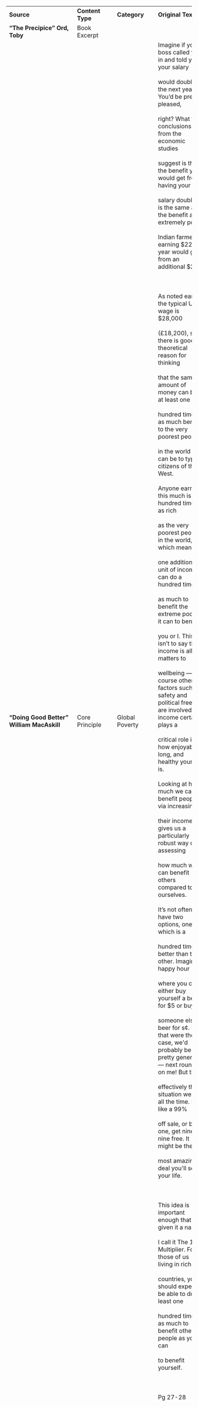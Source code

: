|                                                                                                            |                  |                      |                                                                                                                                                                                                                                                                                                                                                                                                                                                                                                                                                                                                                                                                                                                                                                                                                                                                                                                                                                                                                                                                                                                                                                                                                                                                                                                                                                                                                                                                                                                                                                                                                                                                                                                                                                                                                                                                                                                                                                                                                                                                                                                                                                                                                                                                                                                                                                 |                                                                                                                                                                                                                                                                                                                                                                                                                                                                                                                                                               |                                                                                                                                                                                                                                                                                                                                                                                                                                                                                                                                                                                                                                                                                                                                                                                                                                                                                                                                                                                                                                                                                                                                                                                                                                                                                                                                                                                                                                                                                                                                                                                                                                                                                                                                                                                                                                                                                                                                                                                                                                                                                                                                                                                                                                                                                                                                                                                                                                                                                                                                                                                                                                                                                                                                                                                                                                                                                                                                                                                                                                                                                                                                                                                                                                                                                                                                                                                                                                                                                                                              |                                                                                                                                                                                                                                                                                                                                                                                                                                                                                                                                                                                                                                                                                                                                                                                                                                                                                                                                                                                                                                                                                                                                                                                                                                                                                                                                                                                                                                                                                                                                                                                                                                                                                                                                                                                                                                                                                                                                                                                                                                                                                                                                                                                                                                                                                                                                                                                                                                                                                                                                                                                                                                                                                                                                                                                                                                                                                                                                                                                                                                                                                                                                                                                                                                                                                                                                                                                                                                                                                                                                                                                                                                                                                                                                                                                                                                                                                                                                                                                                                                                                                            |
| ---------------------------------------------------------------------------------------------------------- | ---------------- | -------------------- | --------------------------------------------------------------------------------------------------------------------------------------------------------------------------------------------------------------------------------------------------------------------------------------------------------------------------------------------------------------------------------------------------------------------------------------------------------------------------------------------------------------------------------------------------------------------------------------------------------------------------------------------------------------------------------------------------------------------------------------------------------------------------------------------------------------------------------------------------------------------------------------------------------------------------------------------------------------------------------------------------------------------------------------------------------------------------------------------------------------------------------------------------------------------------------------------------------------------------------------------------------------------------------------------------------------------------------------------------------------------------------------------------------------------------------------------------------------------------------------------------------------------------------------------------------------------------------------------------------------------------------------------------------------------------------------------------------------------------------------------------------------------------------------------------------------------------------------------------------------------------------------------------------------------------------------------------------------------------------------------------------------------------------------------------------------------------------------------------------------------------------------------------------------------------------------------------------------------------------------------------------------------------------------------------------------------------------------------------------------- | ------------------------------------------------------------------------------------------------------------------------------------------------------------------------------------------------------------------------------------------------------------------------------------------------------------------------------------------------------------------------------------------------------------------------------------------------------------------------------------------------------------------------------------------------------------- | ---------------------------------------------------------------------------------------------------------------------------------------------------------------------------------------------------------------------------------------------------------------------------------------------------------------------------------------------------------------------------------------------------------------------------------------------------------------------------------------------------------------------------------------------------------------------------------------------------------------------------------------------------------------------------------------------------------------------------------------------------------------------------------------------------------------------------------------------------------------------------------------------------------------------------------------------------------------------------------------------------------------------------------------------------------------------------------------------------------------------------------------------------------------------------------------------------------------------------------------------------------------------------------------------------------------------------------------------------------------------------------------------------------------------------------------------------------------------------------------------------------------------------------------------------------------------------------------------------------------------------------------------------------------------------------------------------------------------------------------------------------------------------------------------------------------------------------------------------------------------------------------------------------------------------------------------------------------------------------------------------------------------------------------------------------------------------------------------------------------------------------------------------------------------------------------------------------------------------------------------------------------------------------------------------------------------------------------------------------------------------------------------------------------------------------------------------------------------------------------------------------------------------------------------------------------------------------------------------------------------------------------------------------------------------------------------------------------------------------------------------------------------------------------------------------------------------------------------------------------------------------------------------------------------------------------------------------------------------------------------------------------------------------------------------------------------------------------------------------------------------------------------------------------------------------------------------------------------------------------------------------------------------------------------------------------------------------------------------------------------------------------------------------------------------------------------------------------------------------------------------------------------------- | ------------------------------------------------------------------------------------------------------------------------------------------------------------------------------------------------------------------------------------------------------------------------------------------------------------------------------------------------------------------------------------------------------------------------------------------------------------------------------------------------------------------------------------------------------------------------------------------------------------------------------------------------------------------------------------------------------------------------------------------------------------------------------------------------------------------------------------------------------------------------------------------------------------------------------------------------------------------------------------------------------------------------------------------------------------------------------------------------------------------------------------------------------------------------------------------------------------------------------------------------------------------------------------------------------------------------------------------------------------------------------------------------------------------------------------------------------------------------------------------------------------------------------------------------------------------------------------------------------------------------------------------------------------------------------------------------------------------------------------------------------------------------------------------------------------------------------------------------------------------------------------------------------------------------------------------------------------------------------------------------------------------------------------------------------------------------------------------------------------------------------------------------------------------------------------------------------------------------------------------------------------------------------------------------------------------------------------------------------------------------------------------------------------------------------------------------------------------------------------------------------------------------------------------------------------------------------------------------------------------------------------------------------------------------------------------------------------------------------------------------------------------------------------------------------------------------------------------------------------------------------------------------------------------------------------------------------------------------------------------------------------------------------------------------------------------------------------------------------------------------------------------------------------------------------------------------------------------------------------------------------------------------------------------------------------------------------------------------------------------------------------------------------------------------------------------------------------------------------------------------------------------------------------------------------------------------------------------------------------------------------------------------------------------------------------------------------------------------------------------------------------------------------------------------------------------------------------------------------------------------------------------------------------------------------------------------------------------------------------------------------------------------------------------------------------------------------------------ |
| **Source**                                                                                                 | **Content Type** | **Category**         | **Original Text**                                                                                                                                                                                                                                                                                                                                                                                                                                                                                                                                                                                                                                                                                                                                                                                                                                                                                                                                                                                                                                                                                                                                                                                                                                                                                                                                                                                                                                                                                                                                                                                                                                                                                                                                                                                                                                                                                                                                                                                                                                                                                                                                                                                                                                                                                                                                               | **Reformatted Text**                                                                                                                                                                                                                                                                                                                                                                                                                                                                                                                                          | **Response**                                                                                                                                                                                                                                                                                                                                                                                                                                                                                                                                                                                                                                                                                                                                                                                                                                                                                                                                                                                                                                                                                                                                                                                                                                                                                                                                                                                                                                                                                                                                                                                                                                                                                                                                                                                                                                                                                                                                                                                                                                                                                                                                                                                                                                                                                                                                                                                                                                                                                                                                                                                                                                                                                                                                                                                                                                                                                                                                                                                                                                                                                                                                                                                                                                                                                                                                                                                                                                                                                                                 | **Prompt**                                                                                                                                                                                                                                                                                                                                                                                                                                                                                                                                                                                                                                                                                                                                                                                                                                                                                                                                                                                                                                                                                                                                                                                                                                                                                                                                                                                                                                                                                                                                                                                                                                                                                                                                                                                                                                                                                                                                                                                                                                                                                                                                                                                                                                                                                                                                                                                                                                                                                                                                                                                                                                                                                                                                                                                                                                                                                                                                                                                                                                                                                                                                                                                                                                                                                                                                                                                                                                                                                                                                                                                                                                                                                                                                                                                                                                                                                                                                                                                                                                                                                 |
| **“The Precipice” Ord, Toby**                                                                              | Book Excerpt     |                      |                                                                                                                                                                                                                                                                                                                                                                                                                                                                                                                                                                                                                                                                                                                                                                                                                                                                                                                                                                                                                                                                                                                                                                                                                                                                                                                                                                                                                                                                                                                                                                                                                                                                                                                                                                                                                                                                                                                                                                                                                                                                                                                                                                                                                                                                                                                                                                 |                                                                                                                                                                                                                                                                                                                                                                                                                                                                                                                                                               |                                                                                                                                                                                                                                                                                                                                                                                                                                                                                                                                                                                                                                                                                                                                                                                                                                                                                                                                                                                                                                                                                                                                                                                                                                                                                                                                                                                                                                                                                                                                                                                                                                                                                                                                                                                                                                                                                                                                                                                                                                                                                                                                                                                                                                                                                                                                                                                                                                                                                                                                                                                                                                                                                                                                                                                                                                                                                                                                                                                                                                                                                                                                                                                                                                                                                                                                                                                                                                                                                                                              |                                                                                                                                                                                                                                                                                                                                                                                                                                                                                                                                                                                                                                                                                                                                                                                                                                                                                                                                                                                                                                                                                                                                                                                                                                                                                                                                                                                                                                                                                                                                                                                                                                                                                                                                                                                                                                                                                                                                                                                                                                                                                                                                                                                                                                                                                                                                                                                                                                                                                                                                                                                                                                                                                                                                                                                                                                                                                                                                                                                                                                                                                                                                                                                                                                                                                                                                                                                                                                                                                                                                                                                                                                                                                                                                                                                                                                                                                                                                                                                                                                                                                            |
| **“Doing Good Better” William MacAskill**                                                                  | Core Principle   | Global Poverty       | Imagine if your boss called you in and told you your salary<br><br>would double for the next year. You’d be pretty pleased,<br><br>right? What the conclusions from the economic studies<br><br>suggest is that the benefit you would get from having your<br><br>salary doubled is the same as the benefit an extremely poor<br><br>Indian farmer earning $220 a year would get from an additional $220.<br><br>  <br><br>As noted earlier, the typical US wage is $28,000<br><br>(£18,200), so there is good theoretical reason for thinking<br><br>that the same amount of money can be of at least one<br><br>hundred times as much benefit to the very poorest people<br><br>in the world as it can be to typical citizens of the West.<br><br>Anyone earning this much is one hundred times as rich<br><br>as the very poorest people in the world, which means<br><br>one additional unit of income can do a hundred times<br><br>as much to benefit the extreme poor as it can to benefit<br><br>you or I. This isn’t to say that income is all.that matters to<br><br>wellbeing — of course other factors such as safety and political freedom are involved. But income certainly plays a<br><br>critical role in how enjoyable, long, and healthy your life is.<br><br>Looking at how much we can benefit people via increasing<br><br>their income gives us a particularly robust way of assessing<br><br>how much we can benefit others compared to ourselves.<br><br>It’s not often you have two options, one of which is a<br><br>hundred times better than the other. Imagine a happy hour<br><br>where you could either buy yourself a beer for $5 or buy<br><br>someone else a beer for s¢. If that were the case, we'd probably be pretty generous — next round’s on me! But that’s<br><br>effectively the situation we're in all the time. It’s like a 99%<br><br>off sale, or buy one, get ninety-nine free. It might be the<br><br>most amazing deal you'll see in your life.<br><br>  <br><br>This idea is important enough that I've given it a name.<br><br>I call it The 100x Multiplier. For those of us living in rich<br><br>countries, you should expect to be able to do at least one<br><br>hundred times as much to benefit other people as you can<br><br>to benefit yourself.<br><br>  <br><br>Pg 27-28                       |                                                                                                                                                                                                                                                                                                                                                                                                                                                                                                                                                               |                                                                                                                                                                                                                                                                                                                                                                                                                                                                                                                                                                                                                                                                                                                                                                                                                                                                                                                                                                                                                                                                                                                                                                                                                                                                                                                                                                                                                                                                                                                                                                                                                                                                                                                                                                                                                                                                                                                                                                                                                                                                                                                                                                                                                                                                                                                                                                                                                                                                                                                                                                                                                                                                                                                                                                                                                                                                                                                                                                                                                                                                                                                                                                                                                                                                                                                                                                                                                                                                                                                              |                                                                                                                                                                                                                                                                                                                                                                                                                                                                                                                                                                                                                                                                                                                                                                                                                                                                                                                                                                                                                                                                                                                                                                                                                                                                                                                                                                                                                                                                                                                                                                                                                                                                                                                                                                                                                                                                                                                                                                                                                                                                                                                                                                                                                                                                                                                                                                                                                                                                                                                                                                                                                                                                                                                                                                                                                                                                                                                                                                                                                                                                                                                                                                                                                                                                                                                                                                                                                                                                                                                                                                                                                                                                                                                                                                                                                                                                                                                                                                                                                                                                                            |
| [**EffectiveAltruism.Org**](https://www.effectivealtruism.org/articles/introduction-to-effective-altruism) | Framework        | Cause Prioritization | People in effective altruism [typically try to](https://forum.effectivealtruism.org/topics/itn-framework) identify issues that are big in scale, tractable, and unfairly neglected.[2](https://www.effectivealtruism.org/articles/introduction-to-effective-altruism#fn-2) The aim is to find the biggest gaps in current efforts, in order to find where an additional person can have the greatest impact.<br><br>  <br><br>- Scale: What's the magnitude of this problem? How much does it affect lives in the short run and long run?<br>- Neglectedness: How many resources are already being dedicated to tackling this problem? How well allocated are the resources that are currently being dedicated to the problem?<br>- Tractability: How easy is it to make progress on this problem, and how easy is it to tell if you're making progress?                                                                                                                                                                                                                                                                                                                                                                                                                                                                                                                                                                                                                                                                                                                                                                                                                                                                                                                                                                                                                                                                                                                                                                                                                                                                                                                                                                                                                                                                                                        | [INSTRUCTION]<br><br>You've been asked to evaluate three potential cause areas using Effective Altruism principles: 1. Developing new antibiotics to address antibiotic resistance 2. Improving educational outcomes in low-income communities in the United States 3. Advocating for improved welfare standards for factory-farmed chickens Using the scale-tractability-neglectedness framework mentioned in Effective Altruism, how would you analyze these cause areas? Which factors would be most important to consider for each?<br><br>[/INSTRUCTION] | [RESPONSE]<br><br>To evaluate these cause areas using Effective Altruism principles, I'll analyze each using the scale-tractability-neglectedness framework, which helps identify where additional resources can have the greatest impact.<br><br>  <br><br>For each cause area, I'll consider:<br><br>- Scale: How many individuals are affected and how severely?<br><br>- Tractability: How solvable is the problem with additional resources?<br><br>- Neglectedness: How many resources are already dedicated to this issue?<br><br>  <br><br>1. Developing new antibiotics to address antibiotic resistance:<br><br>   - Scale: Potentially enormous. Antibiotic resistance threatens the foundation of modern medicine and could affect billions of people. Without effective antibiotics, routine surgeries become dangerous, and common infections can be fatal.<br><br>   - Tractability: Moderately difficult. Scientific challenges exist, but clear research pathways are established. Success would likely require significant investment in novel discovery approaches.<br><br>   - Neglectedness: Moderately neglected. While there is some pharmaceutical and public research, market failures have led to significant underinvestment compared to the potential risk.<br><br>  <br><br>2. Improving educational outcomes in low-income US communities:<br><br>   - Scale: Moderate to large. Affects millions of students in the US, with significant lifetime impact on earnings and wellbeing.<br><br>   - Tractability: Challenging. Despite decades of effort and research, reliable interventions with large effect sizes remain elusive. The problem involves complex social and political factors.<br><br>   - Neglectedness: Not highly neglected. Receives substantial government funding, philanthropic attention, and research focus, though certain sub-areas may be overlooked.<br><br>  <br><br>3. Improving welfare standards for factory-farmed chickens:<br><br>   - Scale: Very large. Billions of chickens live in factory farms annually, often experiencing significant suffering throughout their lives.<br><br>   - Tractability: Moderately tractable. Corporate campaigns have demonstrated success in securing welfare commitments, and alternative protein development could reduce demand.<br><br>   - Neglectedness: Highly neglected relative to scale. Animal welfare receives a tiny fraction of philanthropic resources despite the billions of animals affected.<br><br>  <br><br>Comparing these options through an EA lens would involve weighing these factors together. The antibiotic resistance cause stands out for its extraordinary scale and moderate neglectedness. The factory-farmed chicken welfare cause is notable for its extreme neglectedness relative to scale. The education cause, while important, appears less neglected than the others.<br><br>  <br><br>For a complete EA analysis, I would need to:<br><br>1. Quantify these factors where possible (e.g., QALYs affected, current funding amounts)<br><br>2. Identify specific interventions within each cause area<br><br>3. Calculate cost-effectiveness estimates for these interventions<br><br>4. Consider flow-through effects and moral uncertainty<br><br>  <br><br>Without that additional analysis, this framework suggests antibiotic resistance and factory-farmed animal welfare might merit particularly close attention due to their combination of scale and neglectedness. | [INSTRUCTION]<br><br>You've been asked to evaluate three potential cause areas using Effective Altruism principles: 1. Developing new antibiotics to address antibiotic resistance 2. Improving educational outcomes in low-income communities in the United States 3. Advocating for improved welfare standards for factory-farmed chickens Using the scale-tractability-neglectedness framework mentioned in Effective Altruism, how would you analyze these cause areas? Which factors would be most important to consider for each?<br><br>[/INSTRUCTION] [RESPONSE]<br><br>To evaluate these cause areas using Effective Altruism principles, I'll analyze each using the scale-tractability-neglectedness framework, which helps identify where additional resources can have the greatest impact.<br><br>  <br><br>For each cause area, I'll consider:<br><br>- Scale: How many individuals are affected and how severely?<br><br>- Tractability: How solvable is the problem with additional resources?<br><br>- Neglectedness: How many resources are already dedicated to this issue?<br><br>  <br><br>1. Developing new antibiotics to address antibiotic resistance:<br><br>   - Scale: Potentially enormous. Antibiotic resistance threatens the foundation of modern medicine and could affect billions of people. Without effective antibiotics, routine surgeries become dangerous, and common infections can be fatal.<br><br>   - Tractability: Moderately difficult. Scientific challenges exist, but clear research pathways are established. Success would likely require significant investment in novel discovery approaches.<br><br>   - Neglectedness: Moderately neglected. While there is some pharmaceutical and public research, market failures have led to significant underinvestment compared to the potential risk.<br><br>  <br><br>2. Improving educational outcomes in low-income US communities:<br><br>   - Scale: Moderate to large. Affects millions of students in the US, with significant lifetime impact on earnings and wellbeing.<br><br>   - Tractability: Challenging. Despite decades of effort and research, reliable interventions with large effect sizes remain elusive. The problem involves complex social and political factors.<br><br>   - Neglectedness: Not highly neglected. Receives substantial government funding, philanthropic attention, and research focus, though certain sub-areas may be overlooked.<br><br>  <br><br>3. Improving welfare standards for factory-farmed chickens:<br><br>   - Scale: Very large. Billions of chickens live in factory farms annually, often experiencing significant suffering throughout their lives.<br><br>   - Tractability: Moderately tractable. Corporate campaigns have demonstrated success in securing welfare commitments, and alternative protein development could reduce demand.<br><br>   - Neglectedness: Highly neglected relative to scale. Animal welfare receives a tiny fraction of philanthropic resources despite the billions of animals affected.<br><br>  <br><br>Comparing these options through an EA lens would involve weighing these factors together. The antibiotic resistance cause stands out for its extraordinary scale and moderate neglectedness. The factory-farmed chicken welfare cause is notable for its extreme neglectedness relative to scale. The education cause, while important, appears less neglected than the others.<br><br>  <br><br>For a complete EA analysis, I would need to:<br><br>1. Quantify these factors where possible (e.g., QALYs affected, current funding amounts)<br><br>2. Identify specific interventions within each cause area<br><br>3. Calculate cost-effectiveness estimates for these interventions<br><br>4. Consider flow-through effects and moral uncertainty<br><br>  <br><br>Without that additional analysis, this framework suggests antibiotic resistance and factory-farmed animal welfare might merit particularly close attention due to their combination of scale and neglectedness. |
| [**EffectiveAltruism.Org**](https://forum.effectivealtruism.org/topics/itn-framework)                      | Framework        | Foundation Principle | The importance, tractability and neglectedness framework, or ITN framework for short, is a framework for estimating the value of allocating marginal resources to solving a problem based on its importance, tractability, and neglectedness.<br><br>  <br><br>The three factors are formally defined as follows:<br><br>- importance  = good done / % of a problem solved<br>- tractability = % of a problem solved / % increase in resources<br>- neglectedness = % increase in resources / extra person or dollar<br><br>When these terms are multiplied, some of the units cancel out, resulting in a quantity denominated in good done per extra person or dollar.<br><br>Other differences between Karnofsky's model and Cotton-Barratt's are the terminology ("importance, tractability and uncrowdedness" is replaced by "scale, solvability and neglectedness") and the use of _problems_ rather than _causes_ as the main unit of analysis.                                                                                                                                                                                                                                                                                                                                                                                                                                                                                                                                                                                                                                                                                                                                                                                                                                                                                                                                                                                                                                                                                                                                                                                                                                                                                                                                                                                                           |                                                                                                                                                                                                                                                                                                                                                                                                                                                                                                                                                               |                                                                                                                                                                                                                                                                                                                                                                                                                                                                                                                                                                                                                                                                                                                                                                                                                                                                                                                                                                                                                                                                                                                                                                                                                                                                                                                                                                                                                                                                                                                                                                                                                                                                                                                                                                                                                                                                                                                                                                                                                                                                                                                                                                                                                                                                                                                                                                                                                                                                                                                                                                                                                                                                                                                                                                                                                                                                                                                                                                                                                                                                                                                                                                                                                                                                                                                                                                                                                                                                                                                              |                                                                                                                                                                                                                                                                                                                                                                                                                                                                                                                                                                                                                                                                                                                                                                                                                                                                                                                                                                                                                                                                                                                                                                                                                                                                                                                                                                                                                                                                                                                                                                                                                                                                                                                                                                                                                                                                                                                                                                                                                                                                                                                                                                                                                                                                                                                                                                                                                                                                                                                                                                                                                                                                                                                                                                                                                                                                                                                                                                                                                                                                                                                                                                                                                                                                                                                                                                                                                                                                                                                                                                                                                                                                                                                                                                                                                                                                                                                                                                                                                                                                                            |
| **“Doing Good Better” William MacAskill**                                                                  | Decision Making  | Key Questions        | **How many people benefit, and by how much?**<br><br>Pg 33<br><br>  <br><br>Of all the ways in which we could make the<br><br>world a better place, which will do the most good? Which<br><br>problems should we tackle immediately, and which<br><br>should we leave for another time? Valuing one action over<br><br>another is difficult both psychologically and practically,<br><br>but it is not impossible. In order to make comparisons<br><br>between actions, we need to ask: how many people<br><br>benefit, and by how much? This is the first key question<br><br>of effective altruism.<br><br>Pg 37                                                                                                                                                                                                                                                                                                                                                                                                                                                                                                                                                                                                                                                                                                                                                                                                                                                                                                                                                                                                                                                                                                                                                                                                                                                                                                                                                                                                                                                                                                                                                                                                                                                                                                                                              | Use Rwanda example provided by book.                                                                                                                                                                                                                                                                                                                                                                                                                                                                                                                          |                                                                                                                                                                                                                                                                                                                                                                                                                                                                                                                                                                                                                                                                                                                                                                                                                                                                                                                                                                                                                                                                                                                                                                                                                                                                                                                                                                                                                                                                                                                                                                                                                                                                                                                                                                                                                                                                                                                                                                                                                                                                                                                                                                                                                                                                                                                                                                                                                                                                                                                                                                                                                                                                                                                                                                                                                                                                                                                                                                                                                                                                                                                                                                                                                                                                                                                                                                                                                                                                                                                              | Use Rwanda example provided by book.                                                                                                                                                                                                                                                                                                                                                                                                                                                                                                                                                                                                                                                                                                                                                                                                                                                                                                                                                                                                                                                                                                                                                                                                                                                                                                                                                                                                                                                                                                                                                                                                                                                                                                                                                                                                                                                                                                                                                                                                                                                                                                                                                                                                                                                                                                                                                                                                                                                                                                                                                                                                                                                                                                                                                                                                                                                                                                                                                                                                                                                                                                                                                                                                                                                                                                                                                                                                                                                                                                                                                                                                                                                                                                                                                                                                                                                                                                                                                                                                                                                       |
| **“Doing Good Better” William MacAskill**                                                                  | Calculations     | Key Questions        | [Economists] developed a metric called the quality-adjusted<br><br>life-year, or **QALY** to help make decisions about how to prioritize different health programs.<br><br>  <br><br>The idea behind the QALY is that there are two ways you<br><br>can give a health benefit to someone. First, you can ‘save<br><br>someone's life’. The second way to benefit someone is to improve the quality of their life during the time they are alive. Migraines don’t kill people but, as someone who occasionally suffers from them, I know that life is better without them.<br><br>  <br><br>The QALY combines these two benefits into one metric, using survey data about the trade-offs people are willing to make in order to assess how bad different sorts of illnesses or disabilities are. <br><br>Pgs 39-40                                                                                                                                                                                                                                                                                                                                                                                                                                                                                                                                                                                                                                                                                                                                                                                                                                                                                                                                                                                                                                                                                                                                                                                                                                                                                                                                                                                                                                                                                                                                               |                                                                                                                                                                                                                                                                                                                                                                                                                                                                                                                                                               |                                                                                                                                                                                                                                                                                                                                                                                                                                                                                                                                                                                                                                                                                                                                                                                                                                                                                                                                                                                                                                                                                                                                                                                                                                                                                                                                                                                                                                                                                                                                                                                                                                                                                                                                                                                                                                                                                                                                                                                                                                                                                                                                                                                                                                                                                                                                                                                                                                                                                                                                                                                                                                                                                                                                                                                                                                                                                                                                                                                                                                                                                                                                                                                                                                                                                                                                                                                                                                                                                                                              |                                                                                                                                                                                                                                                                                                                                                                                                                                                                                                                                                                                                                                                                                                                                                                                                                                                                                                                                                                                                                                                                                                                                                                                                                                                                                                                                                                                                                                                                                                                                                                                                                                                                                                                                                                                                                                                                                                                                                                                                                                                                                                                                                                                                                                                                                                                                                                                                                                                                                                                                                                                                                                                                                                                                                                                                                                                                                                                                                                                                                                                                                                                                                                                                                                                                                                                                                                                                                                                                                                                                                                                                                                                                                                                                                                                                                                                                                                                                                                                                                                                                                            |
| **“Doing Good Better” William MacAskill**                                                                  | Decision Making  | Key Questions        | **Is this the most effective thing you can do?**<br><br>Pg. 51<br><br>  <br><br>Merely showing that the people’s welfare has improved at the same time the West has been offering aid does not prove that<br><br>aid caused the improvement. It could be that aid is entirely<br><br>incidental, or even harmful, holding back still greater progress that would have happened anyway or otherwise. But in fact there’s good reason to think that, on average, international aid spending has been incredibly beneficial. Moyo points to aid’s inefficiencies by focusing on typical aid programs. But to get a true picture of how much benefit the developing world has received from aid, one needs to focus instead on the best aid programs.<br><br>Pg. 53-54<br><br>  <br><br>When evaluating whether aid has worked on average, it's not<br><br>enough to look at typical cases of aid; you also need to look<br><br>at the best cases. In the context of doing good, this is vital<br><br>because the best activities are often far superior to typical<br><br>ones, which can make the average benefits of aid spending<br><br>very high, even if typical benefits are small.<br><br>Pg. 56<br><br>  <br><br>In the context of helping others, the difference between a good use of money and a great use of money is huge. We shouldn't just ask: ‘Is this program a good use of money?’ We need to ask: ‘Is this program the best use of money?’<br><br>Pg. 60                                                                                                                                                                                                                                                                                                                                                                                                                                                                                                                                                                                                                                                                                                                                                                                                                                                                                       |                                                                                                                                                                                                                                                                                                                                                                                                                                                                                                                                                               |                                                                                                                                                                                                                                                                                                                                                                                                                                                                                                                                                                                                                                                                                                                                                                                                                                                                                                                                                                                                                                                                                                                                                                                                                                                                                                                                                                                                                                                                                                                                                                                                                                                                                                                                                                                                                                                                                                                                                                                                                                                                                                                                                                                                                                                                                                                                                                                                                                                                                                                                                                                                                                                                                                                                                                                                                                                                                                                                                                                                                                                                                                                                                                                                                                                                                                                                                                                                                                                                                                                              |                                                                                                                                                                                                                                                                                                                                                                                                                                                                                                                                                                                                                                                                                                                                                                                                                                                                                                                                                                                                                                                                                                                                                                                                                                                                                                                                                                                                                                                                                                                                                                                                                                                                                                                                                                                                                                                                                                                                                                                                                                                                                                                                                                                                                                                                                                                                                                                                                                                                                                                                                                                                                                                                                                                                                                                                                                                                                                                                                                                                                                                                                                                                                                                                                                                                                                                                                                                                                                                                                                                                                                                                                                                                                                                                                                                                                                                                                                                                                                                                                                                                                            |
| **“Doing Good Better” William MacAskill**                                                                  | Decision Making  | Key Questions        | Is this area neglected?<br><br>Pg. 65<br><br>  <br><br>This ‘water and diamonds’ paradox shows the importance of what economists call thinking at the margin: assessing the value of an additional thing — what is known in economics as its marginal utility — rather than thinking about the average value of that thing.<br><br>We think on the margin all the time. Suppose you receive<br><br>a new sweater for Christmas. How good is that sweater? The<br><br>answer depends on how many sweaters you already have. If<br><br>it’s winter, you're homeless, and you have no warm clothes,<br><br>that sweater might prevent you from getting hypothermia<br><br>so an additional sweater would be extremely valuable. If you’ve got a place to live but are low on sweaters, that extra cable-knit might give you something new to wear on a cold day and would therefore still be pretty valuable. If you already have too many sweaters, though, one more might just be a nuisance — one extra thing to pack when you move — and therefore be bad overall. The value of a new sweater decreases the more sweaters you already have. The value can even become negative if you already have lots of sweaters. <br><br>Pg. 67-68<br><br>  <br><br>The law of diminishing returns provides a useful rule of thumb for comparing causes. If a specific area has already received a great deal of funding and attention, then we should expect it to be difficult for us to do a lot of good by devoting additional resources to that area. In contrast, within causes that are comparatively neglected, the most effective opportun ities for doing good have probably not been taken.<br><br>Pg. 69<br><br>  <br><br>The law of diminishing returns also explains why, in general, it makes less sense to donate to disaster relief than it does to donate to the best charities that fight poverty…. Ironically, the law of diminishing returns suggests that, if you feel a strong emotional reaction to a story and want to help, you should probably resist this inclination because there are probably many others like you who are also donating…. Diminishing returns also provides a powerful argument for focusing your altruistic efforts on people in poor countries rather than those in rich countries.<br><br>Pg. 71-72                     | Use “Thinking at the margin,” “marginal utility” - the water and diamonds paradox. Law of diminishing returns                                                                                                                                                                                                                                                                                                                                                                                                                                                 |                                                                                                                                                                                                                                                                                                                                                                                                                                                                                                                                                                                                                                                                                                                                                                                                                                                                                                                                                                                                                                                                                                                                                                                                                                                                                                                                                                                                                                                                                                                                                                                                                                                                                                                                                                                                                                                                                                                                                                                                                                                                                                                                                                                                                                                                                                                                                                                                                                                                                                                                                                                                                                                                                                                                                                                                                                                                                                                                                                                                                                                                                                                                                                                                                                                                                                                                                                                                                                                                                                                              | Use “Thinking at the margin,” “marginal utility” - the water and diamonds paradox. Law of diminishing returns                                                                                                                                                                                                                                                                                                                                                                                                                                                                                                                                                                                                                                                                                                                                                                                                                                                                                                                                                                                                                                                                                                                                                                                                                                                                                                                                                                                                                                                                                                                                                                                                                                                                                                                                                                                                                                                                                                                                                                                                                                                                                                                                                                                                                                                                                                                                                                                                                                                                                                                                                                                                                                                                                                                                                                                                                                                                                                                                                                                                                                                                                                                                                                                                                                                                                                                                                                                                                                                                                                                                                                                                                                                                                                                                                                                                                                                                                                                                                                              |
| **“Doing Good Better” William MacAskill**                                                                  | Decision Making  | Key Questions        | **What would have happened otherwise?**<br><br>Pg. 80<br><br>  <br><br>We don’t usually think of achievements in terms of what would have happened otherwise, but we should. What matters is not who does good, but whether good is done; and the measure of how much good you achieve is the difference between what happens as a result of your actions and what would have happened anyway…. The good I do is not a matter<br><br>of the direct benefits I cause. Rather, it is the difference \| make. Even though I technically saved this woman’s life, \| actually did harm overall. Looking at what would have happened otherwise is a fundamental piece of scientific reasoning, referred to as ‘assessing the counterfactual’. But the mistake of neglecting the counterfactual is rife within the world of altruism, and this mistake can have terrible consequences.<br><br>Pg. 83-84<br><br>  <br><br>The average salary of a doctor in the UK is about £70,000 per year before tax. In dollars, that’s about $110,000 or $4.6 million over a forty-two-year career. By pursuing a particularly lucrative speciality — medical oncology — Greg could earn almost double that one day: about $200,000 per year. Earlier I said that one of the most cost-effective ways to save lives is by distributing antimalarial bed nets, which saves one life for every $3,400 spent. By pursuing medical oncology, Greg could therefore eventually donate 50% of a $200,000 annual salary while still drawing a very comfortable $100,000 per year pre-tax (donations are tax-deductible). His donations would save dozens of lives each year, considerably more than would have been the case if he'd worked directly in a poor country.<br><br>Pg. 92-93<br><br>  <br><br>In 2007 Louis Theroux, a British documentary filmmaker, released a documentary called Under the Knife in which he explored the world of cosmetic surgery in Beverly Hills. In the culmination of the show, he accused the cosmetic surgeon he'd been interviewing of wasting his talent and skills to make wannabe movie stars more attractive, rather than saving lives. What we've seen so far shows that Louis Theroux’s sentiment, while understandable, is misplaced. It’s the cosmetic surgeon’s decision about how to spend his money that really matters.<br><br>Pg. 94 | [INSTRUCTION] When evaluating different ways to do good, why is it important to consider "what would have happened otherwise" (the counterfactual)? Explain this principle using the example of a doctor choosing between working directly for a non-profit versus earning to give through a high-paying medical specialty. [/INSTRUCTION]                                                                                                                                                                                                                    | [RESPONSE] When evaluating impact, considering "what would have happened otherwise" (the counterfactual) is crucial because true impact is measured by the difference between what happens because of your actions and what would have happened without them.<br><br>The medical career example perfectly illustrates this principle. Consider two options for a doctor:<br><br>Working directly for a non-profit medical organization in a developing country<br><br>Working as a high-earning medical specialist in a wealthy country and donating a substantial portion of income<br><br>At first glance, option 1 might seem more impactful - directly treating patients in areas with greatest need. However, counterfactual thinking reveals a different conclusion:<br><br>If you don't take the non-profit position, someone else likely will. Medical non-profits typically have more qualified applicants than positions. Your impact isn't "non-profit work + 1" but rather the difference between your work and what the next-best candidate would have accomplished. While you might perform slightly better than this alternative candidate, the difference is relatively small.<br><br>By contrast, if you become a high-earning specialist and donate significantly, you're creating impact that wouldn't have otherwise occurred. The average doctor donates only about 2% of their income, so if you donate 50%, you're contributing much more than whoever would have taken your place. Calculations suggest that a doctor pursuing this path could save dozens of lives through donations to effective charities each year, compared to only one or two lives they might save through direct medical work.<br><br>This analysis doesn't mean direct service is never the right choice. If you have rare skills that make you exceptionally better than alternative candidates, or if the position would go unfilled without you, the counterfactual calculation changes.<br><br>The key insight is that we should focus not on the direct, visible impact of our actions, but on the difference between what happens with our choice versus what would have happened otherwise. This principle helps us identify opportunities where we can create truly additional impact rather than simply replacing impact that would have existed anyway. [/RESPONSE]                                                                                                                                                                                                                                                                                                                                                                                                                                                                                                                                                                                                                                                                                                                                                                                                                                                                                                                                                                                                                                                                                                                                               | [INSTRUCTION] When evaluating different ways to do good, why is it important to consider "what would have happened otherwise" (the counterfactual)? Explain this principle using the example of a doctor choosing between working directly for a non-profit versus earning to give through a high-paying medical specialty. [/INSTRUCTION] [RESPONSE] When evaluating impact, considering "what would have happened otherwise" (the counterfactual) is crucial because true impact is measured by the difference between what happens because of your actions and what would have happened without them.<br><br>The medical career example perfectly illustrates this principle. Consider two options for a doctor:<br><br>Working directly for a non-profit medical organization in a developing country<br><br>Working as a high-earning medical specialist in a wealthy country and donating a substantial portion of income<br><br>At first glance, option 1 might seem more impactful - directly treating patients in areas with greatest need. However, counterfactual thinking reveals a different conclusion:<br><br>If you don't take the non-profit position, someone else likely will. Medical non-profits typically have more qualified applicants than positions. Your impact isn't "non-profit work + 1" but rather the difference between your work and what the next-best candidate would have accomplished. While you might perform slightly better than this alternative candidate, the difference is relatively small.<br><br>By contrast, if you become a high-earning specialist and donate significantly, you're creating impact that wouldn't have otherwise occurred. The average doctor donates only about 2% of their income, so if you donate 50%, you're contributing much more than whoever would have taken your place. Calculations suggest that a doctor pursuing this path could save dozens of lives through donations to effective charities each year, compared to only one or two lives they might save through direct medical work.<br><br>This analysis doesn't mean direct service is never the right choice. If you have rare skills that make you exceptionally better than alternative candidates, or if the position would go unfilled without you, the counterfactual calculation changes.<br><br>The key insight is that we should focus not on the direct, visible impact of our actions, but on the difference between what happens with our choice versus what would have happened otherwise. This principle helps us identify opportunities where we can create truly additional impact rather than simply replacing impact that would have existed anyway. [/RESPONSE]                                                                                                                                                                                                                                                                                                                                                                                                                                                                                                                                                                                                                                                                                                                                                                                                                                                                                                                                                                                                                                                                                                                                                                                                                                                                                                                                                                  |
| **“Doing Good Better” William MacAskill**                                                                  | Decision Making  | Key Questions        | **What are the chances of success, and how good would success be?**<br><br>Pg. 96<br><br>  <br><br>Within economics and decision theory the standard way to do this is to look at an action’s expected value…. To calculate the expected monetary value of each bet, you look at all the possible outcomes of that bet. For each outcome, you take the monetary gain or loss and multiply it by the probability of the outcome. In this case, there are two possible outcomes, Heads and Tails. Each has a 50% chance of occurring. The expected monetary value of taking the bet is therefore (50% x +$2) + (50% x -$1) = $0.50. The expected monetary value of refusing the bet is $0. Taking the bet has the higher expected value, so you should take the bet.<br><br>Pg. 98<br><br>  <br><br>Thinking explicitly about expected value is important because humans are often terrible at assessing low-probability high-value events. Psychologists have found that people either give too much weight to low-probability events (as, perhaps, when people choose to play the lottery), or they simply ignore them altogether.<br><br>Pg. 102                                                                                                                                                                                                                                                                                                                                                                                                                                                                                                                                                                                                                                                                                                                                                                                                                                                                                                                                                                                                                                                                                                                                                                                                               | [INSTRUCTION] How should we evaluate opportunities to do good when outcomes are uncertain? Explain how expected value reasoning applies to altruistic decision-making, particularly for low-probability, high-impact scenarios like policy advocacy or catastrophic risk reduction. [/INSTRUCTION]                                                                                                                                                                                                                                                            | [RESPONSE] When evaluating opportunities to do good with uncertain outcomes, we should consider both the probability of success and the magnitude of impact if successful. This approach, known as expected value reasoning, helps us compare actions with different risk-reward profiles.<br><br>To calculate an action's expected value:<br><br>Identify all possible outcomes<br><br>Determine the value (positive or negative) of each outcome<br><br>Estimate the probability of each outcome<br><br>Multiply each outcome's value by its probability<br><br>Sum these products to find the overall expected value<br><br>This approach reveals why activities with small chances of enormous positive impact can be more valuable than activities with guaranteed but smaller benefits.<br><br>For example:<br><br>Voting in elections has a tiny probability (perhaps 1 in 10 million in swing states) of affecting the outcome, but if it does, it could affect hundreds of millions of people. The expected value of voting can therefore be equivalent to providing thousands of dollars in benefits.<br><br>Climate change mitigation efforts should account for low-probability but catastrophic scenarios. While economists typically estimate moderate economic impacts from 2-4°C warming, the small chance of more extreme warming (10°C+) with civilization-threatening consequences significantly increases the expected value of climate action.<br><br>Career choices like politics, research, or entrepreneurship might have low probabilities of success, but enormous impact if successful. When Laura, an Oxford PPE student, considered a political career, analysis suggested that despite low odds of becoming an influential politician, the expected impact was greater than what she could achieve through earning to give.<br><br>This reasoning explains why we should often pursue "long shots" with potentially transformative outcomes rather than only focusing on reliable but modest interventions. Many of history's most important social changes—from civil rights to disease eradication—began as seemingly improbable efforts that succeeded despite the odds.<br><br>When applying expected value reasoning, it's important to be realistic about probabilities while remaining open to high-upside opportunities that could change the world. [/RESPONSE]                                                                                                                                                                                                                                                                                                                                                                                                                                                                                                                                                                                                                                                                                                                                                                                                                                                                                                                                                                                                                                                                                                                       | [INSTRUCTION] How should we evaluate opportunities to do good when outcomes are uncertain? Explain how expected value reasoning applies to altruistic decision-making, particularly for low-probability, high-impact scenarios like policy advocacy or catastrophic risk reduction. [/INSTRUCTION] [RESPONSE] When evaluating opportunities to do good with uncertain outcomes, we should consider both the probability of success and the magnitude of impact if successful. This approach, known as expected value reasoning, helps us compare actions with different risk-reward profiles.<br><br>To calculate an action's expected value:<br><br>Identify all possible outcomes<br><br>Determine the value (positive or negative) of each outcome<br><br>Estimate the probability of each outcome<br><br>Multiply each outcome's value by its probability<br><br>Sum these products to find the overall expected value<br><br>This approach reveals why activities with small chances of enormous positive impact can be more valuable than activities with guaranteed but smaller benefits.<br><br>For example:<br><br>Voting in elections has a tiny probability (perhaps 1 in 10 million in swing states) of affecting the outcome, but if it does, it could affect hundreds of millions of people. The expected value of voting can therefore be equivalent to providing thousands of dollars in benefits.<br><br>Climate change mitigation efforts should account for low-probability but catastrophic scenarios. While economists typically estimate moderate economic impacts from 2-4°C warming, the small chance of more extreme warming (10°C+) with civilization-threatening consequences significantly increases the expected value of climate action.<br><br>Career choices like politics, research, or entrepreneurship might have low probabilities of success, but enormous impact if successful. When Laura, an Oxford PPE student, considered a political career, analysis suggested that despite low odds of becoming an influential politician, the expected impact was greater than what she could achieve through earning to give.<br><br>This reasoning explains why we should often pursue "long shots" with potentially transformative outcomes rather than only focusing on reliable but modest interventions. Many of history's most important social changes—from civil rights to disease eradication—began as seemingly improbable efforts that succeeded despite the odds.<br><br>When applying expected value reasoning, it's important to be realistic about probabilities while remaining open to high-upside opportunities that could change the world. [/RESPONSE]                                                                                                                                                                                                                                                                                                                                                                                                                                                                                                                                                                                                                                                                                                                                                                                                                                                                                                                                                                                                                                                                                                                                                                                                                                                                                                                                                                                  |
|                                                                                                            |                  |                      |                                                                                                                                                                                                                                                                                                                                                                                                                                                                                                                                                                                                                                                                                                                                                                                                                                                                                                                                                                                                                                                                                                                                                                                                                                                                                                                                                                                                                                                                                                                                                                                                                                                                                                                                                                                                                                                                                                                                                                                                                                                                                                                                                                                                                                                                                                                                                                 |                                                                                                                                                                                                                                                                                                                                                                                                                                                                                                                                                               |                                                                                                                                                                                                                                                                                                                                                                                                                                                                                                                                                                                                                                                                                                                                                                                                                                                                                                                                                                                                                                                                                                                                                                                                                                                                                                                                                                                                                                                                                                                                                                                                                                                                                                                                                                                                                                                                                                                                                                                                                                                                                                                                                                                                                                                                                                                                                                                                                                                                                                                                                                                                                                                                                                                                                                                                                                                                                                                                                                                                                                                                                                                                                                                                                                                                                                                                                                                                                                                                                                                              |                                                                                                                                                                                                                                                                                                                                                                                                                                                                                                                                                                                                                                                                                                                                                                                                                                                                                                                                                                                                                                                                                                                                                                                                                                                                                                                                                                                                                                                                                                                                                                                                                                                                                                                                                                                                                                                                                                                                                                                                                                                                                                                                                                                                                                                                                                                                                                                                                                                                                                                                                                                                                                                                                                                                                                                                                                                                                                                                                                                                                                                                                                                                                                                                                                                                                                                                                                                                                                                                                                                                                                                                                                                                                                                                                                                                                                                                                                                                                                                                                                                                                            |
|                                                                                                            |                  |                      |                                                                                                                                                                                                                                                                                                                                                                                                                                                                                                                                                                                                                                                                                                                                                                                                                                                                                                                                                                                                                                                                                                                                                                                                                                                                                                                                                                                                                                                                                                                                                                                                                                                                                                                                                                                                                                                                                                                                                                                                                                                                                                                                                                                                                                                                                                                                                                 |                                                                                                                                                                                                                                                                                                                                                                                                                                                                                                                                                               |                                                                                                                                                                                                                                                                                                                                                                                                                                                                                                                                                                                                                                                                                                                                                                                                                                                                                                                                                                                                                                                                                                                                                                                                                                                                                                                                                                                                                                                                                                                                                                                                                                                                                                                                                                                                                                                                                                                                                                                                                                                                                                                                                                                                                                                                                                                                                                                                                                                                                                                                                                                                                                                                                                                                                                                                                                                                                                                                                                                                                                                                                                                                                                                                                                                                                                                                                                                                                                                                                                                              |                                                                                                                                                                                                                                                                                                                                                                                                                                                                                                                                                                                                                                                                                                                                                                                                                                                                                                                                                                                                                                                                                                                                                                                                                                                                                                                                                                                                                                                                                                                                                                                                                                                                                                                                                                                                                                                                                                                                                                                                                                                                                                                                                                                                                                                                                                                                                                                                                                                                                                                                                                                                                                                                                                                                                                                                                                                                                                                                                                                                                                                                                                                                                                                                                                                                                                                                                                                                                                                                                                                                                                                                                                                                                                                                                                                                                                                                                                                                                                                                                                                                                            |
|                                                                                                            |                  |                      |                                                                                                                                                                                                                                                                                                                                                                                                                                                                                                                                                                                                                                                                                                                                                                                                                                                                                                                                                                                                                                                                                                                                                                                                                                                                                                                                                                                                                                                                                                                                                                                                                                                                                                                                                                                                                                                                                                                                                                                                                                                                                                                                                                                                                                                                                                                                                                 |                                                                                                                                                                                                                                                                                                                                                                                                                                                                                                                                                               |                                                                                                                                                                                                                                                                                                                                                                                                                                                                                                                                                                                                                                                                                                                                                                                                                                                                                                                                                                                                                                                                                                                                                                                                                                                                                                                                                                                                                                                                                                                                                                                                                                                                                                                                                                                                                                                                                                                                                                                                                                                                                                                                                                                                                                                                                                                                                                                                                                                                                                                                                                                                                                                                                                                                                                                                                                                                                                                                                                                                                                                                                                                                                                                                                                                                                                                                                                                                                                                                                                                              |                                                                                                                                                                                                                                                                                                                                                                                                                                                                                                                                                                                                                                                                                                                                                                                                                                                                                                                                                                                                                                                                                                                                                                                                                                                                                                                                                                                                                                                                                                                                                                                                                                                                                                                                                                                                                                                                                                                                                                                                                                                                                                                                                                                                                                                                                                                                                                                                                                                                                                                                                                                                                                                                                                                                                                                                                                                                                                                                                                                                                                                                                                                                                                                                                                                                                                                                                                                                                                                                                                                                                                                                                                                                                                                                                                                                                                                                                                                                                                                                                                                                                            |
|                                                                                                            |                  |                      |                                                                                                                                                                                                                                                                                                                                                                                                                                                                                                                                                                                                                                                                                                                                                                                                                                                                                                                                                                                                                                                                                                                                                                                                                                                                                                                                                                                                                                                                                                                                                                                                                                                                                                                                                                                                                                                                                                                                                                                                                                                                                                                                                                                                                                                                                                                                                                 |                                                                                                                                                                                                                                                                                                                                                                                                                                                                                                                                                               |                                                                                                                                                                                                                                                                                                                                                                                                                                                                                                                                                                                                                                                                                                                                                                                                                                                                                                                                                                                                                                                                                                                                                                                                                                                                                                                                                                                                                                                                                                                                                                                                                                                                                                                                                                                                                                                                                                                                                                                                                                                                                                                                                                                                                                                                                                                                                                                                                                                                                                                                                                                                                                                                                                                                                                                                                                                                                                                                                                                                                                                                                                                                                                                                                                                                                                                                                                                                                                                                                                                              |                                                                                                                                                                                                                                                                                                                                                                                                                                                                                                                                                                                                                                                                                                                                                                                                                                                                                                                                                                                                                                                                                                                                                                                                                                                                                                                                                                                                                                                                                                                                                                                                                                                                                                                                                                                                                                                                                                                                                                                                                                                                                                                                                                                                                                                                                                                                                                                                                                                                                                                                                                                                                                                                                                                                                                                                                                                                                                                                                                                                                                                                                                                                                                                                                                                                                                                                                                                                                                                                                                                                                                                                                                                                                                                                                                                                                                                                                                                                                                                                                                                                                            |
|                                                                                                            |                  |                      |                                                                                                                                                                                                                                                                                                                                                                                                                                                                                                                                                                                                                                                                                                                                                                                                                                                                                                                                                                                                                                                                                                                                                                                                                                                                                                                                                                                                                                                                                                                                                                                                                                                                                                                                                                                                                                                                                                                                                                                                                                                                                                                                                                                                                                                                                                                                                                 |                                                                                                                                                                                                                                                                                                                                                                                                                                                                                                                                                               |                                                                                                                                                                                                                                                                                                                                                                                                                                                                                                                                                                                                                                                                                                                                                                                                                                                                                                                                                                                                                                                                                                                                                                                                                                                                                                                                                                                                                                                                                                                                                                                                                                                                                                                                                                                                                                                                                                                                                                                                                                                                                                                                                                                                                                                                                                                                                                                                                                                                                                                                                                                                                                                                                                                                                                                                                                                                                                                                                                                                                                                                                                                                                                                                                                                                                                                                                                                                                                                                                                                              |                                                                                                                                                                                                                                                                                                                                                                                                                                                                                                                                                                                                                                                                                                                                                                                                                                                                                                                                                                                                                                                                                                                                                                                                                                                                                                                                                                                                                                                                                                                                                                                                                                                                                                                                                                                                                                                                                                                                                                                                                                                                                                                                                                                                                                                                                                                                                                                                                                                                                                                                                                                                                                                                                                                                                                                                                                                                                                                                                                                                                                                                                                                                                                                                                                                                                                                                                                                                                                                                                                                                                                                                                                                                                                                                                                                                                                                                                                                                                                                                                                                                                            |
|                                                                                                            |                  |                      |                                                                                                                                                                                                                                                                                                                                                                                                                                                                                                                                                                                                                                                                                                                                                                                                                                                                                                                                                                                                                                                                                                                                                                                                                                                                                                                                                                                                                                                                                                                                                                                                                                                                                                                                                                                                                                                                                                                                                                                                                                                                                                                                                                                                                                                                                                                                                                 |                                                                                                                                                                                                                                                                                                                                                                                                                                                                                                                                                               |                                                                                                                                                                                                                                                                                                                                                                                                                                                                                                                                                                                                                                                                                                                                                                                                                                                                                                                                                                                                                                                                                                                                                                                                                                                                                                                                                                                                                                                                                                                                                                                                                                                                                                                                                                                                                                                                                                                                                                                                                                                                                                                                                                                                                                                                                                                                                                                                                                                                                                                                                                                                                                                                                                                                                                                                                                                                                                                                                                                                                                                                                                                                                                                                                                                                                                                                                                                                                                                                                                                              |                                                                                                                                                                                                                                                                                                                                                                                                                                                                                                                                                                                                                                                                                                                                                                                                                                                                                                                                                                                                                                                                                                                                                                                                                                                                                                                                                                                                                                                                                                                                                                                                                                                                                                                                                                                                                                                                                                                                                                                                                                                                                                                                                                                                                                                                                                                                                                                                                                                                                                                                                                                                                                                                                                                                                                                                                                                                                                                                                                                                                                                                                                                                                                                                                                                                                                                                                                                                                                                                                                                                                                                                                                                                                                                                                                                                                                                                                                                                                                                                                                                                                            |
|                                                                                                            |                  |                      |                                                                                                                                                                                                                                                                                                                                                                                                                                                                                                                                                                                                                                                                                                                                                                                                                                                                                                                                                                                                                                                                                                                                                                                                                                                                                                                                                                                                                                                                                                                                                                                                                                                                                                                                                                                                                                                                                                                                                                                                                                                                                                                                                                                                                                                                                                                                                                 |                                                                                                                                                                                                                                                                                                                                                                                                                                                                                                                                                               |                                                                                                                                                                                                                                                                                                                                                                                                                                                                                                                                                                                                                                                                                                                                                                                                                                                                                                                                                                                                                                                                                                                                                                                                                                                                                                                                                                                                                                                                                                                                                                                                                                                                                                                                                                                                                                                                                                                                                                                                                                                                                                                                                                                                                                                                                                                                                                                                                                                                                                                                                                                                                                                                                                                                                                                                                                                                                                                                                                                                                                                                                                                                                                                                                                                                                                                                                                                                                                                                                                                              |                                                                                                                                                                                                                                                                                                                                                                                                                                                                                                                                                                                                                                                                                                                                                                                                                                                                                                                                                                                                                                                                                                                                                                                                                                                                                                                                                                                                                                                                                                                                                                                                                                                                                                                                                                                                                                                                                                                                                                                                                                                                                                                                                                                                                                                                                                                                                                                                                                                                                                                                                                                                                                                                                                                                                                                                                                                                                                                                                                                                                                                                                                                                                                                                                                                                                                                                                                                                                                                                                                                                                                                                                                                                                                                                                                                                                                                                                                                                                                                                                                                                                            |
|                                                                                                            |                  |                      |                                                                                                                                                                                                                                                                                                                                                                                                                                                                                                                                                                                                                                                                                                                                                                                                                                                                                                                                                                                                                                                                                                                                                                                                                                                                                                                                                                                                                                                                                                                                                                                                                                                                                                                                                                                                                                                                                                                                                                                                                                                                                                                                                                                                                                                                                                                                                                 |                                                                                                                                                                                                                                                                                                                                                                                                                                                                                                                                                               |                                                                                                                                                                                                                                                                                                                                                                                                                                                                                                                                                                                                                                                                                                                                                                                                                                                                                                                                                                                                                                                                                                                                                                                                                                                                                                                                                                                                                                                                                                                                                                                                                                                                                                                                                                                                                                                                                                                                                                                                                                                                                                                                                                                                                                                                                                                                                                                                                                                                                                                                                                                                                                                                                                                                                                                                                                                                                                                                                                                                                                                                                                                                                                                                                                                                                                                                                                                                                                                                                                                              |                                                                                                                                                                                                                                                                                                                                                                                                                                                                                                                                                                                                                                                                                                                                                                                                                                                                                                                                                                                                                                                                                                                                                                                                                                                                                                                                                                                                                                                                                                                                                                                                                                                                                                                                                                                                                                                                                                                                                                                                                                                                                                                                                                                                                                                                                                                                                                                                                                                                                                                                                                                                                                                                                                                                                                                                                                                                                                                                                                                                                                                                                                                                                                                                                                                                                                                                                                                                                                                                                                                                                                                                                                                                                                                                                                                                                                                                                                                                                                                                                                                                                            |
|                                                                                                            |                  |                      |                                                                                                                                                                                                                                                                                                                                                                                                                                                                                                                                                                                                                                                                                                                                                                                                                                                                                                                                                                                                                                                                                                                                                                                                                                                                                                                                                                                                                                                                                                                                                                                                                                                                                                                                                                                                                                                                                                                                                                                                                                                                                                                                                                                                                                                                                                                                                                 |                                                                                                                                                                                                                                                                                                                                                                                                                                                                                                                                                               |                                                                                                                                                                                                                                                                                                                                                                                                                                                                                                                                                                                                                                                                                                                                                                                                                                                                                                                                                                                                                                                                                                                                                                                                                                                                                                                                                                                                                                                                                                                                                                                                                                                                                                                                                                                                                                                                                                                                                                                                                                                                                                                                                                                                                                                                                                                                                                                                                                                                                                                                                                                                                                                                                                                                                                                                                                                                                                                                                                                                                                                                                                                                                                                                                                                                                                                                                                                                                                                                                                                              |                                                                                                                                                                                                                                                                                                                                                                                                                                                                                                                                                                                                                                                                                                                                                                                                                                                                                                                                                                                                                                                                                                                                                                                                                                                                                                                                                                                                                                                                                                                                                                                                                                                                                                                                                                                                                                                                                                                                                                                                                                                                                                                                                                                                                                                                                                                                                                                                                                                                                                                                                                                                                                                                                                                                                                                                                                                                                                                                                                                                                                                                                                                                                                                                                                                                                                                                                                                                                                                                                                                                                                                                                                                                                                                                                                                                                                                                                                                                                                                                                                                                                            |
|                                                                                                            |                  |                      |                                                                                                                                                                                                                                                                                                                                                                                                                                                                                                                                                                                                                                                                                                                                                                                                                                                                                                                                                                                                                                                                                                                                                                                                                                                                                                                                                                                                                                                                                                                                                                                                                                                                                                                                                                                                                                                                                                                                                                                                                                                                                                                                                                                                                                                                                                                                                                 |                                                                                                                                                                                                                                                                                                                                                                                                                                                                                                                                                               |                                                                                                                                                                                                                                                                                                                                                                                                                                                                                                                                                                                                                                                                                                                                                                                                                                                                                                                                                                                                                                                                                                                                                                                                                                                                                                                                                                                                                                                                                                                                                                                                                                                                                                                                                                                                                                                                                                                                                                                                                                                                                                                                                                                                                                                                                                                                                                                                                                                                                                                                                                                                                                                                                                                                                                                                                                                                                                                                                                                                                                                                                                                                                                                                                                                                                                                                                                                                                                                                                                                              |                                                                                                                                                                                                                                                                                                                                                                                                                                                                                                                                                                                                                                                                                                                                                                                                                                                                                                                                                                                                                                                                                                                                                                                                                                                                                                                                                                                                                                                                                                                                                                                                                                                                                                                                                                                                                                                                                                                                                                                                                                                                                                                                                                                                                                                                                                                                                                                                                                                                                                                                                                                                                                                                                                                                                                                                                                                                                                                                                                                                                                                                                                                                                                                                                                                                                                                                                                                                                                                                                                                                                                                                                                                                                                                                                                                                                                                                                                                                                                                                                                                                                            |
|                                                                                                            |                  |                      |                                                                                                                                                                                                                                                                                                                                                                                                                                                                                                                                                                                                                                                                                                                                                                                                                                                                                                                                                                                                                                                                                                                                                                                                                                                                                                                                                                                                                                                                                                                                                                                                                                                                                                                                                                                                                                                                                                                                                                                                                                                                                                                                                                                                                                                                                                                                                                 |                                                                                                                                                                                                                                                                                                                                                                                                                                                                                                                                                               |                                                                                                                                                                                                                                                                                                                                                                                                                                                                                                                                                                                                                                                                                                                                                                                                                                                                                                                                                                                                                                                                                                                                                                                                                                                                                                                                                                                                                                                                                                                                                                                                                                                                                                                                                                                                                                                                                                                                                                                                                                                                                                                                                                                                                                                                                                                                                                                                                                                                                                                                                                                                                                                                                                                                                                                                                                                                                                                                                                                                                                                                                                                                                                                                                                                                                                                                                                                                                                                                                                                              |                                                                                                                                                                                                                                                                                                                                                                                                                                                                                                                                                                                                                                                                                                                                                                                                                                                                                                                                                                                                                                                                                                                                                                                                                                                                                                                                                                                                                                                                                                                                                                                                                                                                                                                                                                                                                                                                                                                                                                                                                                                                                                                                                                                                                                                                                                                                                                                                                                                                                                                                                                                                                                                                                                                                                                                                                                                                                                                                                                                                                                                                                                                                                                                                                                                                                                                                                                                                                                                                                                                                                                                                                                                                                                                                                                                                                                                                                                                                                                                                                                                                                            |